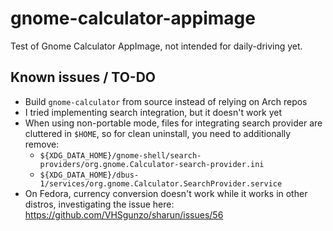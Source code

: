 # gnome-calculator-appimage
Test of Gnome Calculator AppImage, not intended for daily-driving yet.

## Known issues / TO-DO

- Build `gnome-calculator` from source instead of relying on Arch repos
- I tried implementing search integration, but it doesn't work yet
- When using non-portable mode, files for integrating search provider are cluttered in `$HOME`, so for clean uninstall, you need to additionally remove:
  - `${XDG_DATA_HOME}/gnome-shell/search-providers/org.gnome.Calculator-search-provider.ini`
  - `${XDG_DATA_HOME}/dbus-1/services/org.gnome.Calculator.SearchProvider.service`
- On Fedora, currency conversion doesn't work while it works in other distros, investigating the issue here:  
https://github.com/VHSgunzo/sharun/issues/56
